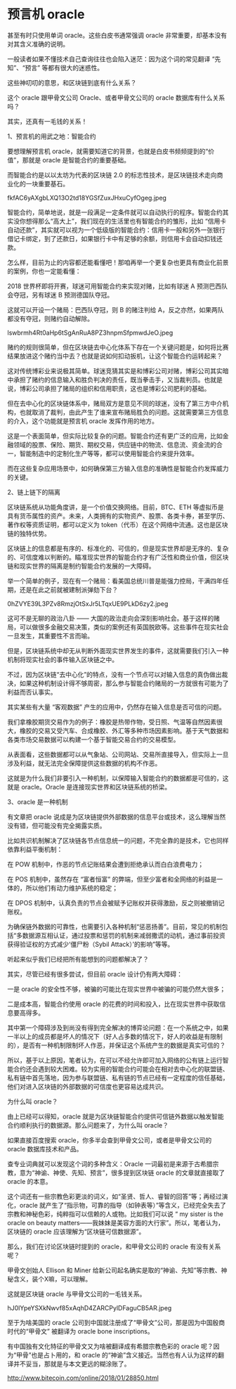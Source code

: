# 预言机 oracle

甚至有时只使用单词 oracle。这些白皮书通常强调 oracle 非常重要，却基本没有对其含义准确的说明。

一般读者如果不懂技术自己查询往往也会陷入迷茫：因为这个词的常见翻译 “先知”、“预言” 等都有很大的迷惑性。

这些神叨叨的意思，和区块链到底有什么关系？

这个 oracle 跟甲骨文公司 Oracle、或者甲骨文公司的 oracle 数据库有什么关系吗？

其实，还真有一毛钱的关系！

1、预言机的用武之地：智能合约

要想理解预言机 oracle，就需要知道它的背景，也就是白皮书频频提到的“价值”，那就是 oracle 是智能合约的重要基础。

而智能合约是以以太坊为代表的区块链 2.0 的标志性技术，是区块链技术走向商业化的一块重要基石。

fkfAC6yAXgbLXQ13O2td18YGSfZuxJHxuCyfOgeg.jpeg

智能合约，简单地说，就是一段满足一定条件就可以自动执行的程序。智能合约其实没你想得那么“高大上”，我们现在的生活里也有智能合约的雏形，比如 “信用卡自动还款”，其实就可以视为一个低级版的智能合约：信用卡一般和另外一张银行借记卡绑定，到了还款日，如果银行卡中有足够的余额，则信用卡会自动扣钱还款。

怎么样，目前为止的内容都还能看懂吧！那咱再举一个更复杂也更具有商业化前景的案例，你也一定能看懂：

2018 世界杯即将开赛，球迷可用智能合约来实现对赌，比如有球迷 A 预测巴西队会夺冠，另有球迷 B 预测德国队夺冠。

这就可以开设一个赌局：巴西队夺冠，则 B 的赌注判给 A，反之亦然，如果两队都没有夺冠，则赌约自动解除。

lswbrmh4Rt0aHp6tSgAnRuA8PZ3hnpmSfpmwdJeO.jpeg

赌约的规则很简单，但在区块链去中心化体系下存在一个关键问题是，如何将比赛结果放进这个赌约当中去？也就是说如何扣动扳机，让这个智能合约运转起来？

这对传统博彩业来说极其简单。球迷竞猜其实是和博彩公司对赌，博彩公司其实暗中承担了赌约的信息输入和胜负判决的责任，既当拳击手，又当裁判员。也就是说，博彩公司承担了赌局的组织和信用职责，这也是博彩公司肥利的基础。

但在去中心化的区块链体系中，赌局双方是意见不同的球迷，没有了第三方中介机构，也就取消了裁判，由此产生了谁来宣布赌局胜负的问题。这就需要第三方信息的介入，这个功能就是预言机 oracle 发挥作用的地方。

这是一个表面简单，但实际比较复杂的问题。智能合约还有更广泛的应用，比如金融领域的股票、保险、期货、期权交易，供应链中的物流、信息流、资金流的合一，智能制造中的定制化生产等等，都可以使用智能合约来提升效率。

而在这些复杂应用场景中，如何确保第三方输入信息的准确性是智能合约发挥威力的关键。

2、链上链下的隔离

区块链系统从功能角度讲，是一个价值交换网络。目前，BTC、ETH 等虚拟币是具有货币属性的资产。未来，人类拥有的实物资产、股票、各类卡券，甚至学历、著作权等资质证明，都可以定义为 token（代币）在这个网络中流通。这也是区块链的独特优势。

区块链上的信息都是有序的、标准化的、可信的，但是现实世界却是无序的、复杂的、可信度难以判断的。瞄准现实世界的智能合约才有广泛性和商业价值，但区块链和现实世界的隔离是制约智能合约发展的一大障碍。

举一个简单的例子，现在有一个赌局：看美国总统川普是能强力控局，干满四年任期，还是在此之前就被建制派弹劾下台？

0hZVYE39L3PZv8RmzjOtSxJr5LTqxUE9PLkD6zy2.jpeg

这可不是无聊的政治八卦 —— 大国的政治走向会深刻影响社会。基于这样的赌局，可以做很多金融交易决策，类似的案例还有英国脱欧等。这些事件在现实社会一旦发生，其重要性不言而喻。

但是，区块链系统中却无从判断外面现实世界发生的事件，这就需要我们引入一种机制将现实社会的事件输入区块链之中。

不过，因为区块链“去中心化”的特点，没有一个节点可以对输入信息的真伪做出裁决，如果这种机制设计得不够周密，那么参与智能合约赌局的一方就很有可能为了利益而否认事实。

其实某些有大量 “客观数据” 产生的应用中，仍然存在输入信息是否可信的问题。

我们拿橡胶期货交易作为的例子：橡胶是热带作物，受日照、气温等自然因素很大，橡胶的交易又受汽车、合成橡胶、外汇等多种市场因素影响。基于天气数据和各类市场交易数据可以构建一个基于智能交易合约的交易模型。

从表面看，这些数据都可以从气象站、公司网站、交易所直接导入，但实际上一旦涉及利益，就无法完全保障提供这些数据的机构不作恶。

这就是为什么我们非要引入一种机制，以保障输入智能合约的数据都是可信的，这就是 oracle。Oracle 是连接现实世界和区块链系统的桥梁。

3、oracle 是一种机制

有文章把 oracle 说成是为区块链提供外部数据的信息平台或技术，这么理解当然没有错，但可能没有完全揭露实质。

比如共识机制解决了区块链各节点信息统一的问题，不完全靠的是技术，它也同样依靠利益平衡机制：

在 POW 机制中，作恶的节点记账结果会遭到拒绝承认而白白浪费电力；

在 POS 机制中，虽然存在 “富者恒富” 的弊端，但至少富者和全网络的利益是一体的，所以他们有动力维护系统的稳定；

在 DPOS 机制中，认真负责的节点会被赋予记账权并获得激励，反之则被撤销记账权。

为确保链外数据的可靠性，也需要引入各种机制“惩恶扬善”。目前，常见的机制包括“多数据源互相认证，通过投票和惩罚的机制来减弱撒谎的动机，通过事前投资获得验证权的方式减少‘僵尸粉（Sybil Attack）’的影响”等等。

听起来似乎我们已经把所有能想到的问题都解决了？

其实，尽管已经有很多尝试，但目前 oracle 设计仍有两大障碍：

一是 oracle 的安全性不够，被骗的可能比在现实世界中被骗的可能仍然大很多；

二是成本高，智能合约使用 oracle 的花费的时间和投入，比在现实世界中获取信息要高得多。

其中第一个障碍涉及到尚没有得到完全解决的博弈论问题：在一个系统之中，如果一半以上的成员都是坏人的情况下（好人占多数的情况下，好人的收益是有限制的），是否有一种机制限制坏人作恶，并保证这个系统产生的数据是真实可信的？

所以，基于以上原因，笔者认为，在可以不经允许即可加入网络的公有链上运行智能合约还会遇到较大困难。较为实用的智能合约可能会在相对去中心化的联盟链、私有链中首先落地，因为参与联盟链、私有链的节点已经有一定程度的信任基础，他们对进入区块链的外部数据的可信度也更容易达成共识。

为什么叫 oracle？

由上已经可以得知，oracle 就是为区块链智能合约提供可信链外数据以触发智能合约顺利执行的数据源。那么问题来了，为什么叫 oracle？

如果直接百度搜索 oracle，你多半会查到甲骨文公司，或者是甲骨文公司的 oracle 数据库技术和产品。

查专业词典就可以发现这个词的多种含义：Oracle 一词最初是来源于古希腊宗教，意为“神谕、神使、先知、预言”，很多提到区块链 oracle 的文章就直接取了 oracle 的本意。

这个词还有一些宗教色彩更淡的词义，如“圣贤、哲人、睿智的回答”等；再经过演化，oracle 就产生了“指示物，可靠的指导（如钟表等）”等含义，已经完全失去了宗教和神秘色彩，纯粹指可以信赖的人或物。比如我们可以说 “ my sister is the oracle on beauty matters——我妹妹是美容方面的大行家”。所以，笔者认为，区块链的 oracle 应该理解为“区块链可信数据源”。

那么，我们在讨论区块链时提到的 oracle，和甲骨文公司的 oracle 有没有关系呢？

甲骨文创始人 Ellison 和 Miner 给新公司起名确实是取的“神谕、先知”等宗教、神秘含义，装个X嘛，可以理解。

这就是区块链 oracle 与甲骨文公司的一毛钱关系。

hJ0lYpeYSXkNwvf85xAqhD4ZARCPylDFaguCB5AR.jpeg

至于为啥美国的 oracle 公司到中国就注册成了“甲骨文”公司，那是因为中国殷商时代的“甲骨文” 被翻译为 oracle bone inscriptions。

有中国独有文化特征的甲骨文又为啥被翻译成有希腊宗教色彩的 oracle 呢？因为“甲骨”也是占卜用的，和 oracle 的“神谕”含义接近。当然也有人认为这样的翻译并不妥当，那就是与本文更远的糊涂账了。

http://www.bitecoin.com/online/2018/01/28850.html
